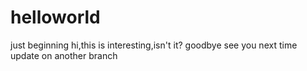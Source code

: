 # helloworld
just beginning
hi,this is interesting,isn't it?
goodbye
see you next time
update on another branch
